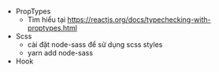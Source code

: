 - PropTypes
    + Tìm hiểu tại https://reactjs.org/docs/typechecking-with-proptypes.html
- Scss
    + cài đặt node-sass để sử dụng scss styles
    + yarn add node-sass
- Hook